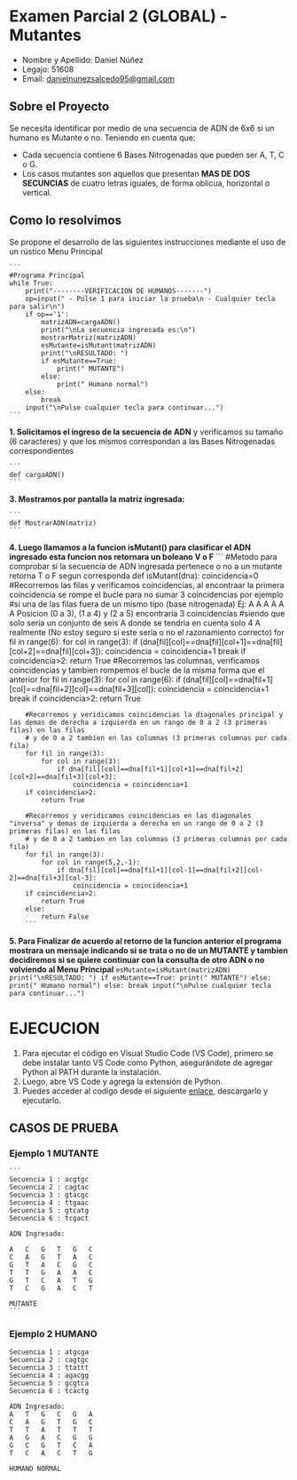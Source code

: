 # Examen Parcial 2 (GLOBAL) - Mutantes
- Nombre y Apellido: Daniel Núñez
- Legajo: 51608
- Email: danielnunezsalcedo95@gmail.com

## Sobre el Proyecto
Se necesita identificar por medio de una secuencia de ADN de 6x6 si un humano es Mutante o no. Teniendo en cuenta que:
- Cada secuencia contiene 6 Bases Nitrogenadas que pueden ser A, T, C o G.
- Los casos mutantes son aquellos que presentan **MAS DE DOS SECUNCIAS** de cuatro letras iguales, de forma oblicua, horizontal o vertical.

## Como lo resolvimos
Se propone el desarrollo de las siguientes instrucciones mediante el uso de un rústico Menu Principal

    ```
    #Programa Principal
    while True:
        print("--------VERIFICACION DE HUMANOS-------")
        op=input(" - Pulse 1 para iniciar la prueba\n - Cualquier tecla para salir\n")
        if op=='1':
            matrizADN=cargaADN()
            print("\nLa secuencia ingresada es:\n")
            mostrarMatriz(matrizADN)
            esMutante=isMutant(matrizADN)
            print("\nRESULTADO: ")
            if esMutante==True:
                print(" MUTANTE")
            else:
                print(" Humano normal")
        else:
            break
        input("\nPulse cualquier tecla para continuar...")
    ```

**1. Solicitamos el ingreso de la secuencia de ADN** y verificamos su tamaño (6 caracteres) y que los mismos correspondan a las Bases Nitrogenadas correspondientes

    ``` 
    def cargaADN()
    ```

**3. Mostramos por pantalla la matriz ingresada:**

    ```
    def MostrarADN(matriz)
    ```

**4. Luego llamamos a la funcion isMutant() para clasificar el ADN ingresado esta funcion nos retornara un boleano V o F** 
    ```
    #Metodo para comprobar si la secuencia de ADN ingresada pertenece o no a un mutante retorna T o F segun corresponda
    def isMutant(dna):
        coincidencia=0
        #Recorremos las filas y verificamos coincidencias, al encontraar la primera coincidencia se rompe el bucle para no sumar 3 coincidencias por ejemplo
        #si una de las filas fuera de un mismo tipo (base nitrogenada) Ej: A A A A A A  Posicion (0 a 3), (1 a 4) y (2 a 5) encontraria 3 coincidencias
        #siendo que solo seria un conjunto de seis A donde se tendria en cuenta solo 4 A realmente (No estoy seguro si este seria o no el razonamiento correcto)
        for fil in range(6):
            for col in range(3):
                if (dna[fil][col]==dna[fil][col+1]==dna[fil][col+2]==dna[fil][col+3]):
                    coincidencia = coincidencia+1
                    break
        if coincidencia>2:
            return True
        #Recorremos las columnas, verificamos coincidencias y tambien rompemos el bucle de la misma forma que el anterior 
        for fil in range(3):
            for col in range(6):
                if (dna[fil][col]==dna[fil+1][col]==dna[fil+2][col]==dna[fil+3][col]):
                    coincidencia = coincidencia+1
                    break
        if coincidencia>2:
            return True

        #Recorremos y veridicamos coincidencias la diagonales principal y las demas de derecha a izquierda en un rango de 0 a 2 (3 primeras filas) en las filas 
        # y de 0 a 2 tambien en las columnas (3 primeras columnas por cada fila)
        for fil in range(3):
            for col in range(3):
                if dna[fil][col]==dna[fil+1][col+1]==dna[fil+2][col+2]==dna[fil+3][col+3]:
                    coincidencia = coincidencia+1
        if coincidencia>2:
            return True

        #Recorremos y veridicamos coincidencias en las diagonales "inversa" y demas de izquierda a derecha en un rango de 0 a 2 (3 primeras filas) en las filas 
        # y de 0 a 2 tambien en las columnas (3 primeras columnas por cada fila)
        for fil in range(3):
            for col in range(5,2,-1):
                if dna[fil][col]==dna[fil+1][col-1]==dna[fil+2][col-2]==dna[fil+3][col-3]:
                    coincidencia = coincidencia+1
        if coincidencia>2:
            return True
        else:
            return False
        ```
**5. Para Finalizar de acuerdo al retorno de la funcion anterior el programa mostrara un mensaje indicando si se trata o no de un MUTANTE y tambien decidiremos si se quiere continuar con la consulta de otro ADN o no volviendo al Menu Principal** 
    ```
    esMutante=isMutant(matrizADN)
        print("\nRESULTADO: ")
        if esMutante==True:
            print(" MUTANTE")
        else:
            print(" Humano normal")
    else:
        break
    input("\nPulse cualquier tecla para continuar...")
    ```
# EJECUCION
1. Para ejecutar el código en Visual Studio Code (VS Code), primero se debe instalar tanto VS Code como Python, asegurándote de agregar Python al PATH durante la instalación.
2. Luego, abre VS Code y agrega la extensión de Python.
3. Puedes acceder al codigo desde el siguiente [enlace](https://), descargarlo y ejecutarlo.

## CASOS DE PRUEBA
### Ejemplo 1 MUTANTE
    ```
    Secuencia 1 : acgtgc
    Secuencia 2 : cagtac
    Secuencia 3 : gtacgc
    Secuencia 4 : ttgaac
    Secuencia 5 : gtcatg
    Secuencia 6 : tcgact

    ADN Ingresado:

    A   C   G   T   G   C
    C   A   G   T   A   C
    G   T   A   C   G   C
    T   T   G   A   A   C
    G   T   C   A   T   G
    T   C   G   A   C   T
    
    MUTANTE
    ```
### Ejemplo 2 HUMANO
    Secuencia 1 : atgcga
    Secuencia 2 : cagtgc
    Secuencia 3 : ttattt
    Secuencia 4 : agacgg
    Secuencia 5 : gcgtca
    Secuencia 6 : tcactg

    ADN Ingresado:
    A   T	G	C	G	A
    C	A	G	T	G	C
    T	T	A	T	T	T
    A	G	A	C	G	G
    G	C	G	T	C	A
    T	C	A	C	T	G

    HUMANO NORMAL


